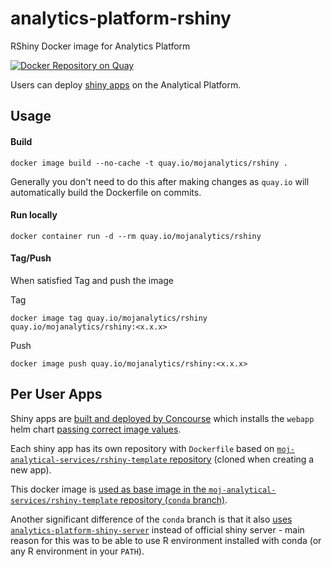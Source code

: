 # analytics-platform-rshiny

RShiny Docker image for Analytics Platform

[![Docker Repository on Quay](https://quay.io/repository/mojanalytics/rshiny/status "Docker Repository on Quay")](https://quay.io/repository/mojanalytics/rshiny)

Users can deploy [shiny apps](https://shiny.rstudio.com/) on the Analytical Platform.

## Usage

#### Build

```
docker image build --no-cache -t quay.io/mojanalytics/rshiny .
```

Generally you don't need to do this after making changes as `quay.io` will automatically build the Dockerfile on commits.

#### Run locally

```
docker container run -d --rm quay.io/mojanalytics/rshiny
```

#### Tag/Push

When satisfied Tag and push the image

Tag

```
docker image tag quay.io/mojanalytics/rshiny quay.io/mojanalytics/rshiny:<x.x.x>
```

Push

```
docker image push quay.io/mojanalytics/rshiny:<x.x.x>
```

## Per User Apps

Shiny apps are [built and deployed by Concourse](https://github.com/ministryofjustice/analytics-platform-concourse-github-org-resource/blob/c67dcf4ed75ccc34ea339283282b2278f4ed4a85/resource/webapp_pipeline.yaml) which installs the `webapp` helm chart [passing correct image values](https://github.com/ministryofjustice/analytics-platform-helm-charts/blob/master/charts/webapp/values.yaml#L4).

Each shiny app has its own repository with `Dockerfile` based on [`moj-analytical-services/rshiny-template` repository](https://github.com/moj-analytical-services/rshiny-template) (cloned when creating a new app).

This docker image is [used as base image in the `moj-analytical-services/rshiny-template` repository (`conda` branch)](https://github.com/moj-analytical-services/rshiny-template/blob/conda/Dockerfile#L1).

Another significant difference of the `conda` branch is that it also [uses `analytics-platform-shiny-server`](https://github.com/moj-analytical-services/rshiny-template/blob/conda/Dockerfile#L17) instead of official shiny server - main reason for this was to be able to use R environment installed with conda (or any R environment in your `PATH`).
